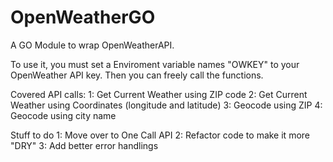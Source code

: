 # OpenWeatherGO

A GO Module to wrap OpenWeatherAPI. 

To use it, you must set a Enviroment variable names "OWKEY" to your OpenWeather API key. Then you can freely call the functions.

Covered API calls:
1: Get Current Weather using ZIP code
2: Get Current Weather using Coordinates (longitude and latitude)
3: Geocode using ZIP
4: Geocode using city name

Stuff to do
1: Move over to One Call API
2: Refactor code to make it more "DRY"
3: Add better error handlings